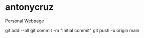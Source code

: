# antonycruz
Personal Webpage

git add --all
git commit -m "Initial commit"
git push -u origin main

